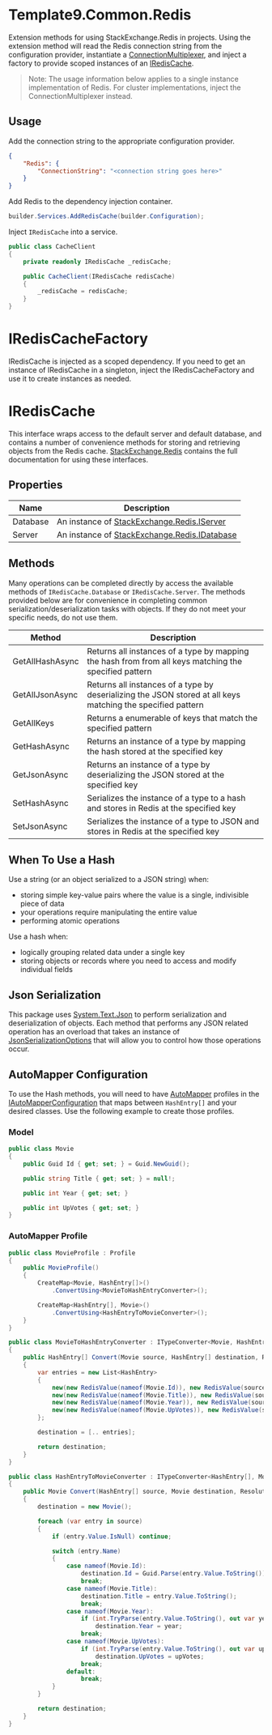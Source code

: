 # Template9.Common.Redis

Extension methods for using StackExchange.Redis in projects. Using the extension method will read the Redis connection string from the configuration provider, instantiate a [ConnectionMultiplexer](https://github.com/StackExchange/StackExchange.Redis/blob/main/src/StackExchange.Redis/ConnectionMultiplexer.cs), and inject a factory to provide scoped instances of an [IRedisCache](./Template9.Common.Redis/IRedisCache.cs).

> Note: The usage information below applies to a single instance implementation of Redis. For cluster implementations, inject the ConnectionMultiplexer instead.

## Usage

Add the connection string to the appropriate configuration provider.

```json
{
    "Redis": {
        "ConnectionString": "<connection string goes here>"
    }
}
```

Add Redis to the dependency injection container.

```csharp
builder.Services.AddRedisCache(builder.Configuration);
```

Inject `IRedisCache` into a service.

```csharp
public class CacheClient
{
    private readonly IRedisCache _redisCache;

    public CacheClient(IRedisCache redisCache)
    {
        _redisCache = redisCache;
    }
}
```
# IRedisCacheFactory

IRedisCache is injected as a scoped dependency. If you need to get an instance of IRedisCache in a singleton, inject the IRedisCacheFactory and use it to create instances as needed.

# IRedisCache

This interface wraps access to the default server and default database, and contains a number of convenience methods for storing and retrieving objects from the Redis cache. [StackExchange.Redis](https://stackexchange.github.io/StackExchange.Redis/) contains the full documentation for using these interfaces.

## Properties

| Name     | Description                                              |
|----------|----------------------------------------------------------|
| Database | An instance of [StackExchange.Redis.IServer][server]     |
| Server   | An instance of [StackExchange.Redis.IDatabase][database] |

[server]: https://github.com/StackExchange/StackExchange.Redis/blob/main/src/StackExchange.Redis/Interfaces/IServer.cs
[database]: https://github.com/StackExchange/StackExchange.Redis/blob/main/src/StackExchange.Redis/Interfaces/IDatabase.cs

## Methods

Many operations can be completed directly by access the available methods of `IRedisCache.Database` or `IRedisCache.Server`. The methods provided below are for convenience in completing common serialization/deserialization tasks with objects. If they do not meet your specific needs, do not use them.

| Method          | Description                                                                                                 |
|-----------------|-------------------------------------------------------------------------------------------------------------|
| GetAllHashAsync | Returns all instances of a type by mapping the hash from from all keys matching the specified pattern       |
| GetAllJsonAsync | Returns all instances of a type by deserializing the JSON stored at all keys matching the specified pattern |
| GetAllKeys      | Returns a enumerable of keys that match the specified pattern                                               |
| GetHashAsync    | Returns an instance of a type by mapping the hash stored at the specified key                               |
| GetJsonAsync    | Returns an instance of a type by deserializing the JSON stored at the specified key                         |
| SetHashAsync    | Serializes the instance of a type to a hash and stores in Redis at the specified key                        |
| SetJsonAsync    | Serializes the instance of a type to JSON and stores in Redis at the specified key                          |

## When To Use a Hash

Use a string (or an object serialized to a JSON string) when:
- storing simple key-value pairs where the value is a single, indivisible piece of data
- your operations require manipulating the entire value
- performing atomic operations

Use a hash when:
-  logically grouping related data under a single key
- storing objects or records where you need to access and modify individual fields

## Json Serialization

This package uses [System.Text.Json](https://learn.microsoft.com/en-us/dotnet/api/system.text.json?view=net-8.0) to perform serialization and deserialization of objects. Each method that performs any JSON related operation has an overload that takes an instance of [JsonSerializationOptions](https://learn.microsoft.com/en-us/dotnet/api/system.text.json.jsonserializeroptions?view=net-8.0) that will allow you to control how those operations occur.

## AutoMapper Configuration

To use the Hash methods, you will need to have [AutoMapper](https://www.nuget.org/packages/AutoMapper) profiles in the [IAutoMapperConfiguration](https://github.com/Template9fsi/lib-dotnet-common-mapper) that maps between `HashEntry[]` and your desired classes. Use the following example to create those profiles.

### Model

```csharp
public class Movie
{
    public Guid Id { get; set; } = Guid.NewGuid();

    public string Title { get; set; } = null!;

    public int Year { get; set; }

    public int UpVotes { get; set; }
}
```

### AutoMapper Profile

```csharp
public class MovieProfile : Profile
{
    public MovieProfile()
    {
        CreateMap<Movie, HashEntry[]>()
            .ConvertUsing<MovieToHashEntryConverter>();

        CreateMap<HashEntry[], Movie>()
            .ConvertUsing<HashEntryToMovieConverter>();
    }
}

public class MovieToHashEntryConverter : ITypeConverter<Movie, HashEntry[]>
{
    public HashEntry[] Convert(Movie source, HashEntry[] destination, ResolutionContext context)
    {
        var entries = new List<HashEntry>
        {
            new(new RedisValue(nameof(Movie.Id)), new RedisValue(source.Id.ToString())),
            new(new RedisValue(nameof(Movie.Title)), new RedisValue(source.Title)),
            new(new RedisValue(nameof(Movie.Year)), new RedisValue(source.Year.ToString())),
            new(new RedisValue(nameof(Movie.UpVotes)), new RedisValue(source.UpVotes.ToString()))
        };

        destination = [.. entries];

        return destination;
    }
}

public class HashEntryToMovieConverter : ITypeConverter<HashEntry[], Movie>
{
    public Movie Convert(HashEntry[] source, Movie destination, ResolutionContext context)
    {
        destination = new Movie();

        foreach (var entry in source)
        {
            if (entry.Value.IsNull) continue;

            switch (entry.Name)
            {
                case nameof(Movie.Id):
                    destination.Id = Guid.Parse(entry.Value.ToString());
                    break;
                case nameof(Movie.Title):
                    destination.Title = entry.Value.ToString();
                    break;
                case nameof(Movie.Year):
                    if (int.TryParse(entry.Value.ToString(), out var year))
                        destination.Year = year;
                    break;
                case nameof(Movie.UpVotes):
                    if (int.TryParse(entry.Value.ToString(), out var upVotes))
                        destination.UpVotes = upVotes;
                    break;
                default:
                    break;
            }
        }

        return destination;
    }
}
```